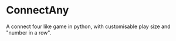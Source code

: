 # ConnectAny
A connect four like game in python, with customisable play size and "number in a row".
